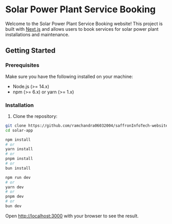 # Solar Power Plant Service Booking

Welcome to the Solar Power Plant Service Booking website! This project is built with [Next.js](https://nextjs.org) and allows users to book services for solar power plant installations and maintenance.

## Getting Started

### Prerequisites

Make sure you have the following installed on your machine:

- Node.js (>= 14.x)
- npm (>= 6.x) or yarn (>= 1.x)

### Installation

1. Clone the repository:

```bash
git clone https://github.com/ramchandra06032004/saffronInfoTech-website.git
cd solar-app
```
```bash
npm install
# or
yarn install
# or
pnpm install
# or
bun install
```

```bash
npm run dev
# or
yarn dev
# or
pnpm dev
# or
bun dev
```

Open [http://localhost:3000](http://localhost:3000) with your browser to see the result.


